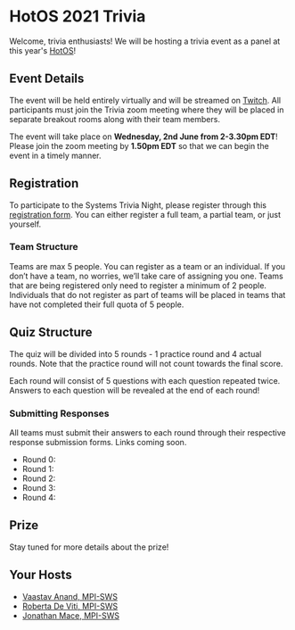 # HotOS 2021 Trivia

Welcome, trivia enthusiasts! We will be hosting a trivia event as a panel at this year's [HotOS](https://sigops.org/s/conferences/hotos/2021/)!

## Event Details

The event will be held entirely virtually and will be streamed on [Twitch](https://www.twitch.tv/vaastav05).
All participants must join the Trivia zoom meeting where they will be placed in separate breakout rooms along with their team members.

The event will take place on __Wednesday, 2nd June from 2-3.30pm EDT__! Please join the zoom meeting by __1.50pm EDT__ so that we can begin the event in a timely manner.

## Registration

To participate to the Systems Trivia Night, please register through this [registration form](https://forms.gle/Dg6phBDkAT4yRwkA8). You can either register a full team, a partial team, or just yourself.

### Team Structure

Teams are max 5 people. You can register as a team or an individual. If you don’t have a team, no worries, we’ll take care of assigning you one.
Teams that are being registered only need to register a minimum of 2 people. Individuals that do not register as part of teams will be placed
in teams that have not completed their full quota of 5 people.

## Quiz Structure

The quiz will be divided into 5 rounds - 1 practice round and 4 actual rounds. Note that the practice round will not count towards the final score.

Each round will consist of 5 questions with each question repeated twice. Answers to each question will be revealed at the end of each round!

### Submitting Responses

All teams must submit their answers to each round through their respective response submission forms. Links coming soon.

+ Round 0: 
+ Round 1:
+ Round 2:
+ Round 3:
+ Round 4:

## Prize

Stay tuned for more details about the prize!

## Your Hosts

+ [Vaastav Anand, MPI-SWS](http://vaastavanand.com/)
+ [Roberta De Viti, MPI-SWS](https://people.mpi-sws.org/~rdeviti)
+ [Jonathan Mace, MPI-SWS](https://people.mpi-sws.org/~jcmace)
